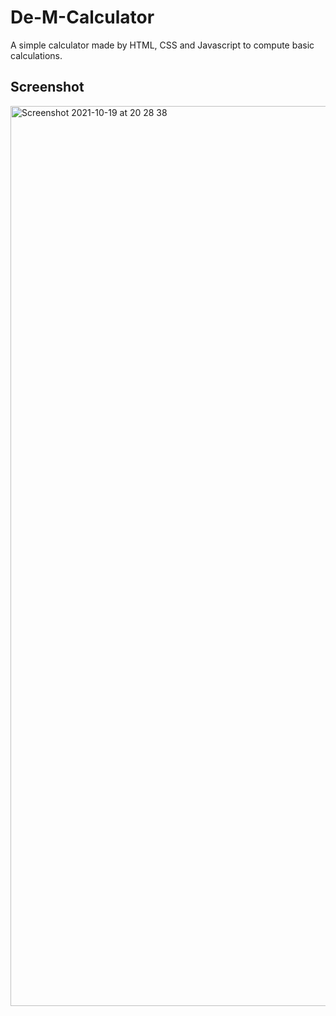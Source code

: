 # De-M-Calculator
A simple calculator made by HTML, CSS and Javascript to compute basic calculations. 
## Screenshot
<img width="1440" alt="Screenshot 2021-10-19 at 20 28 38" src="https://user-images.githubusercontent.com/76846542/137936882-b031d481-e10c-4085-9782-1df9bc2508d7.png">
